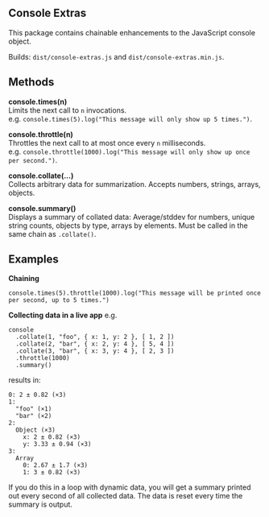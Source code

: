 Console Extras
--------------

This package contains chainable enhancements to the JavaScript console object.

Builds: `dist/console-extras.js` and `dist/console-extras.min.js`.

Methods
-------

__console.times(n)__  
Limits the next call to `n` invocations.  
e.g. `console.times(5).log("This message will only show up 5 times.")`.

__console.throttle(n)__  
Throttles the next call to at most once every `n` milliseconds.  
e.g. `console.throttle(1000).log("This message will only show up once per second.")`.

__console.collate(...)__  
Collects arbitrary data for summarization. Accepts numbers, strings, arrays, objects.

__console.summary()__  
Displays a summary of collated data: Average/stddev for numbers, unique string counts, objects by type, arrays by elements. Must be called in the same chain as `.collate()`.

Examples
-----

__Chaining__
```
console.times(5).throttle(1000).log("This message will be printed once per second, up to 5 times.")
```

__Collecting data in a live app__
e.g.
```
console
  .collate(1, "foo", { x: 1, y: 2 }, [ 1, 2 ])
  .collate(2, "bar", { x: 2, y: 4 }, [ 5, 4 ])
  .collate(3, "bar", { x: 3, y: 4 }, [ 2, 3 ])
  .throttle(1000)
  .summary()
```

results in:

```
0: 2 ± 0.82 (×3)
1: 
  "foo" (×1)
  "bar" (×2)
2: 
  Object (×3)
    x: 2 ± 0.82 (×3)
    y: 3.33 ± 0.94 (×3)
3: 
  Array
    0: 2.67 ± 1.7 (×3)
    1: 3 ± 0.82 (×3)
```

If you do this in a loop with dynamic data, you will get a summary printed out every second of all collected data. The data is reset every time the summary is output.
